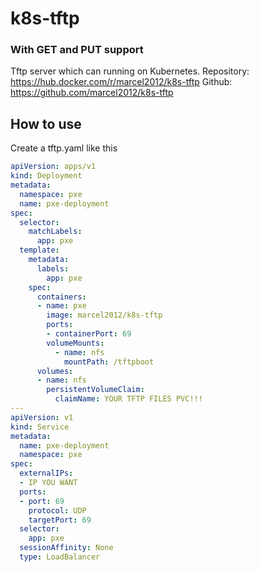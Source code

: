 # k8s-tftp 
### With GET and PUT support
Tftp server which can running on Kubernetes.
Repository: https://hub.docker.com/r/marcel2012/k8s-tftp
Github: https://github.com/marcel2012/k8s-tftp

## How to use

Create a tftp.yaml like this

``` yaml
apiVersion: apps/v1
kind: Deployment
metadata:
  namespace: pxe
  name: pxe-deployment
spec:
  selector:
    matchLabels:
      app: pxe
  template:
    metadata:
      labels:
        app: pxe
    spec:
      containers:
      - name: pxe
        image: marcel2012/k8s-tftp
        ports:
        - containerPort: 69
        volumeMounts:
          - name: nfs
            mountPath: /tftpboot
      volumes:
      - name: nfs
        persistentVolumeClaim:
          claimName: YOUR TFTP FILES PVC!!!
---
apiVersion: v1
kind: Service
metadata:
  name: pxe-deployment
  namespace: pxe
spec:
  externalIPs:
  - IP YOU WANT
  ports:
  - port: 69
    protocol: UDP
    targetPort: 69
  selector:
    app: pxe
  sessionAffinity: None
  type: LoadBalancer
```
